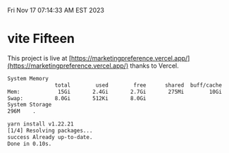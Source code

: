 Fri Nov 17 07:14:33 AM EST 2023

# vite Fifteen


This project is live at [https://marketingpreference.vercel.app/](https://marketingpreference.vercel.app/) thanks to Vercel.

```bash
System Memory
               total        used        free      shared  buff/cache   available
Mem:            15Gi       2.4Gi       2.7Gi       275Mi        10Gi        12Gi
Swap:          8.0Gi       512Ki       8.0Gi
System Storage
296M	.
```
```bash
yarn install v1.22.21
[1/4] Resolving packages...
success Already up-to-date.
Done in 0.10s.
```
